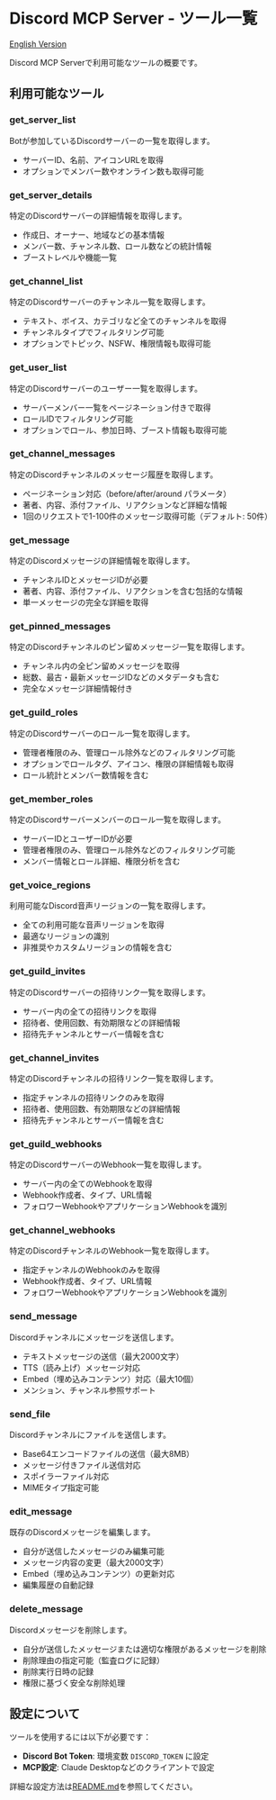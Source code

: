 # Discord MCP Server - ツール一覧

[English Version](TOOLLIST.en.md)

Discord MCP Serverで利用可能なツールの概要です。

## 利用可能なツール

### get_server_list

Botが参加しているDiscordサーバーの一覧を取得します。

- サーバーID、名前、アイコンURLを取得
- オプションでメンバー数やオンライン数も取得可能

### get_server_details

特定のDiscordサーバーの詳細情報を取得します。

- 作成日、オーナー、地域などの基本情報
- メンバー数、チャンネル数、ロール数などの統計情報
- ブーストレベルや機能一覧

### get_channel_list

特定のDiscordサーバーのチャンネル一覧を取得します。

- テキスト、ボイス、カテゴリなど全てのチャンネルを取得
- チャンネルタイプでフィルタリング可能
- オプションでトピック、NSFW、権限情報も取得可能

### get_user_list

特定のDiscordサーバーのユーザー一覧を取得します。

- サーバーメンバー一覧をページネーション付きで取得
- ロールIDでフィルタリング可能
- オプションでロール、参加日時、ブースト情報も取得可能

### get_channel_messages

特定のDiscordチャンネルのメッセージ履歴を取得します。

- ページネーション対応（before/after/around パラメータ）
- 著者、内容、添付ファイル、リアクションなど詳細な情報
- 1回のリクエストで1-100件のメッセージ取得可能（デフォルト: 50件）

### get_message

特定のDiscordメッセージの詳細情報を取得します。

- チャンネルIDとメッセージIDが必要
- 著者、内容、添付ファイル、リアクションを含む包括的な情報
- 単一メッセージの完全な詳細を取得

### get_pinned_messages

特定のDiscordチャンネルのピン留めメッセージ一覧を取得します。

- チャンネル内の全ピン留めメッセージを取得
- 総数、最古・最新メッセージIDなどのメタデータも含む
- 完全なメッセージ詳細情報付き

### get_guild_roles

特定のDiscordサーバーのロール一覧を取得します。

- 管理者権限のみ、管理ロール除外などのフィルタリング可能
- オプションでロールタグ、アイコン、権限の詳細情報も取得
- ロール統計とメンバー数情報を含む

### get_member_roles

特定のDiscordサーバーメンバーのロール一覧を取得します。

- サーバーIDとユーザーIDが必要
- 管理者権限のみ、管理ロール除外などのフィルタリング可能
- メンバー情報とロール詳細、権限分析を含む

### get_voice_regions

利用可能なDiscord音声リージョンの一覧を取得します。

- 全ての利用可能な音声リージョンを取得
- 最適なリージョンの識別
- 非推奨やカスタムリージョンの情報を含む

### get_guild_invites

特定のDiscordサーバーの招待リンク一覧を取得します。

- サーバー内の全ての招待リンクを取得
- 招待者、使用回数、有効期限などの詳細情報
- 招待先チャンネルとサーバー情報を含む

### get_channel_invites

特定のDiscordチャンネルの招待リンク一覧を取得します。

- 指定チャンネルの招待リンクのみを取得
- 招待者、使用回数、有効期限などの詳細情報
- 招待先チャンネルとサーバー情報を含む

### get_guild_webhooks

特定のDiscordサーバーのWebhook一覧を取得します。

- サーバー内の全てのWebhookを取得
- Webhook作成者、タイプ、URL情報
- フォロワーWebhookやアプリケーションWebhookを識別

### get_channel_webhooks

特定のDiscordチャンネルのWebhook一覧を取得します。

- 指定チャンネルのWebhookのみを取得
- Webhook作成者、タイプ、URL情報
- フォロワーWebhookやアプリケーションWebhookを識別

### send_message

Discordチャンネルにメッセージを送信します。

- テキストメッセージの送信（最大2000文字）
- TTS（読み上げ）メッセージ対応
- Embed（埋め込みコンテンツ）対応（最大10個）
- メンション、チャンネル参照サポート

### send_file

Discordチャンネルにファイルを送信します。

- Base64エンコードファイルの送信（最大8MB）
- メッセージ付きファイル送信対応
- スポイラーファイル対応
- MIMEタイプ指定可能

### edit_message

既存のDiscordメッセージを編集します。

- 自分が送信したメッセージのみ編集可能
- メッセージ内容の変更（最大2000文字）
- Embed（埋め込みコンテンツ）の更新対応
- 編集履歴の自動記録

### delete_message

Discordメッセージを削除します。

- 自分が送信したメッセージまたは適切な権限があるメッセージを削除
- 削除理由の指定可能（監査ログに記録）
- 削除実行日時の記録
- 権限に基づく安全な削除処理

## 設定について

ツールを使用するには以下が必要です：

- **Discord Bot Token**: 環境変数 `DISCORD_TOKEN` に設定
- **MCP設定**: Claude Desktopなどのクライアントで設定

詳細な設定方法は[README.md](README.md)を参照してください。